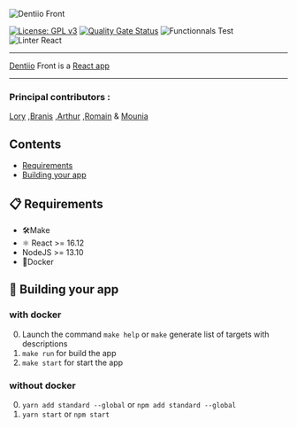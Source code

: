 ![Dentiio Front](https://www.dentiio.com/img/logoblue.png)

[![License: GPL v3](https://img.shields.io/badge/License-GPLv3-blue.svg)](https://www.gnu.org/licenses/gpl-3.0) [![Quality Gate Status](https://sonarcloud.io/api/project_badges/measure?project=DentiioApp_dentiio-front&metric=alert_status)](https://sonarcloud.io/dashboard?id=DentiioApp_dentiio-front) ![Functionnals Test](https://github.com/loryleticee/dentiio-front/workflows/Functionnals%20Test/badge.svg) ![Linter React](https://github.com/loryleticee/dentiio-front/workflows/Linter%20React/badge.svg)

---------------
[Dentiio](https://www.dentiio.com/) Front is a [React app](https://github.com/facebook/react)

----------------

### Principal contributors : 
[Lory][L] 
,[Branis][B] 
,[Arthur][A] 
,[Romain][R] 
& [Mounia][M]

[L]:https://github.com/loryleticee
[B]:https://github.com/branisanz1
[R]:https://github.com/romainmaucot
[A]:https://github.com/adjikpo
[M]:https://github.com/lyafmounia

## Contents
- [Requirements](#-requirements)
- [Building your app](#-building-your-app)


## 📋 Requirements
- 🛠Make
- ⚛️ React >= 16.12
- NodeJS >= 13.10
- 🐳Docker

## 🎉 Building your app

### with docker
0. Launch the command  `make help` or `make` generate list of targets with descriptions
1. `make run` for build the app
2. `make start` for start the app

### without docker
0. `yarn add standard --global` or `npm add standard --global`
1. `yarn start` or `npm start`
